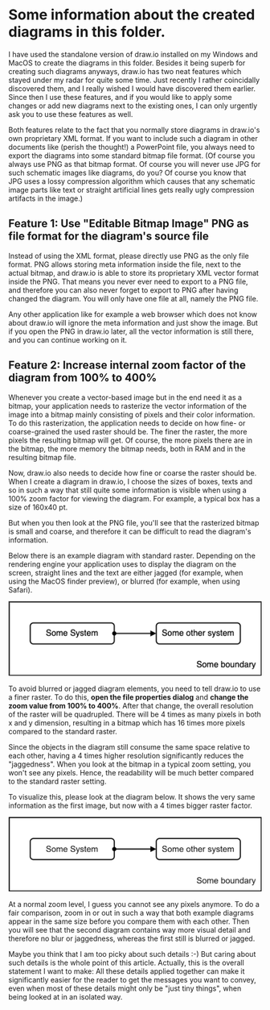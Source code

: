 # Some information about the created diagrams in this folder.

I have used the standalone version of draw.io installed on my Windows and MacOS to create the diagrams in this folder.
Besides it being superb for creating such diagrams anyways, draw.io has two neat features which stayed under my radar for quite some time.
Just recently I rather coincidally discovered them, and I really wished I would have discovered them earlier.
Since then I use these features, and if you would like to apply some changes or add new diagrams next to the existing ones, I can only urgently ask you to use these features as well.

Both features relate to the fact that you normally store diagrams in draw.io's own proprietary XML format.
If you want to include such a diagram in other documents like (perish the thought!) a PowerPoint file, you always need to export the diagrams into some standard bitmap file format.
(Of course you always use PNG as that bitmap format. Of course you will never use JPG for such schematic images like diagrams, do you? Of course you know that JPG uses a lossy compression algorithm which causes that any schematic image parts like text or straight artificial lines gets really ugly compression artifacts in the image.)


## Feature 1: Use "Editable Bitmap Image" PNG as file format for the diagram's source file

Instead of using the XML format, please directly use PNG as the only file format.
PNG allows storing meta information inside the file, next to the actual bitmap, and draw.io is able to store its proprietary XML vector format inside the PNG.
That means you never ever need to export to a PNG file, and therefore you can also never forget to export to PNG after having changed the diagram.
You will only have one file at all, namely the PNG file.

Any other application like for example a web browser which does not know about draw.io will ignore the meta information and just show the image.
But if you open the PNG in draw.io later, all the vector information is still there, and you can continue working on it.


## Feature 2: Increase internal zoom factor of the diagram from 100% to 400%

Whenever you create a vector-based image but in the end need it as a bitmap, your application needs to rasterize the vector information of the image into a bitmap mainly consisting of pixels and their color information.
To do this rasterization, the application needs to decide on how fine- or coarse-grained the used raster should be.
The finer the raster, the more pixels the resulting bitmap will get.
Of course, the more pixels there are in the bitmap, the more memory the bitmap needs, both in RAM and in the resulting bitmap file.

Now, draw.io also needs to decide how fine or coarse the raster should be.
When I create a diagram in draw.io, I choose the sizes of boxes, texts and so in such a way that still quite some information is visible when using a 100% zoom factor for viewing the diagram.
For example, a typical box has a size of 160x40 pt.

But when you then look at the PNG file, you'll see that the rasterized bitmap is small and coarse, and therefore it can be difficult to read the diagram's information.

Below there is an example diagram with standard raster.
Depending on the rendering engine your application uses to display the diagram on the screen, straight lines and the text are either jagged (for example, when using the MacOS finder preview), or blurred (for example, when using Safari).

<img src="drawio_raster-example_100percent.png" width="1000">

To avoid blurred or jagged diagram elements, you need to tell draw.io to use a finer raster.
To do this, **open the file properties dialog** and **change the zoom value from 100% to 400%**.
After that change, the overall resolution of the raster will be quadrupled.
There will be 4 times as many pixels in both x and y dimension, resulting in a bitmap which has 16 times more pixels compared to the standard raster.

Since the objects in the diagram still consume the same space relative to each other, having a 4 times higher resolution significantly reduces the "jaggedness".
When you look at the bitmap in a typical zoom setting, you won't see any pixels.
Hence, the readability will be much better compared to the standard raster setting.

To visualize this, please look at the diagram below. It shows the very same information as the first image, but now with a 4 times bigger raster factor.

<img src="drawio_raster-example_400percent.png" width="1000">

At a normal zoom level, I guess you cannot see any pixels anymore.
To do a fair comparison, zoom in or out in such a way that both example diagrams appear in the same size before you compare them with each other.
Then you will see that the second diagram contains way more visual detail and therefore no blur or jaggedness, whereas the first still is blurred or jagged.

Maybe you think that I am too picky about such details :-)
But caring about such details is the whole point of this article.
Actually, this is the overall statement I want to make:
All these details applied together can make it significantly easier for the reader to get the messages you want to convey, even when most of these details might only be "just tiny things", when being looked at in an isolated way.